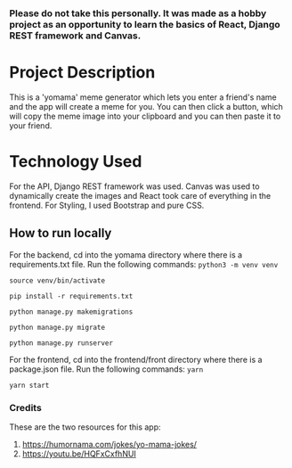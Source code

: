 ### Please do not take this personally. It was made as a hobby project as an opportunity to learn the basics of React, Django REST framework and Canvas.

# Project Description
This is a 'yomama' meme generator which lets you enter a friend's name and the app will create a meme for you. You can then click a button, which will copy the meme image into your clipboard and you can then paste it to your friend. 

# Technology Used
For the API, Django REST framework was used. Canvas was used to dynamically create the images and React took care of everything in the frontend. For Styling, I used Bootstrap and pure CSS.

## How to run locally
For the backend, cd into the yomama directory where there is a requirements.txt file. Run the following commands:
```python3 -m venv venv```

```source venv/bin/activate```

```pip install -r requirements.txt```
    
```python manage.py makemigrations```

```python manage.py migrate```

```python manage.py runserver```


For the frontend, cd into the frontend/front directory where there is a package.json file. Run the following commands:
```yarn```

```yarn start```

### Credits
These are the two resources for this app:
1. https://humornama.com/jokes/yo-mama-jokes/
2. https://youtu.be/HQFxCxfhNUI